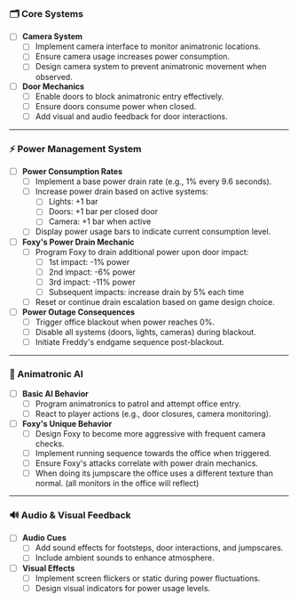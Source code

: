 ### 🗂️ Core Systems

- [ ] **Camera System**  
  - [ ] Implement camera interface to monitor animatronic locations.  
  - [ ] Ensure camera usage increases power consumption.  
  - [ ] Design camera system to prevent animatronic movement when observed. 

- [ ] **Door Mechanics**  
  - [ ] Enable doors to block animatronic entry effectively.  
  - [ ] Ensure doors consume power when closed.  
  - [ ] Add visual and audio feedback for door interactions.

---

### ⚡ Power Management System

- [ ] **Power Consumption Rates**  
  - [ ] Implement a base power drain rate (e.g., 1% every 9.6 seconds).  
  - [ ] Increase power drain based on active systems:
    - [ ] Lights: +1 bar
    - [ ] Doors: +1 bar per closed door
    - [ ] Camera: +1 bar when active
  - [ ] Display power usage bars to indicate current consumption level. 

- [ ] **Foxy's Power Drain Mechanic**  
  - [ ] Program Foxy to drain additional power upon door impact:
    - [ ] 1st impact: -1% power
    - [ ] 2nd impact: -6% power
    - [ ] 3rd impact: -11% power
    - [ ] Subsequent impacts: increase drain by 5% each time
  - [ ] Reset or continue drain escalation based on game design choice. 

- [ ] **Power Outage Consequences**  
  - [ ] Trigger office blackout when power reaches 0%.  
  - [ ] Disable all systems (doors, lights, cameras) during blackout.  
  - [ ] Initiate Freddy's endgame sequence post-blackout. 

---

### 🤖 Animatronic AI

- [ ] **Basic AI Behavior**  
  - [ ] Program animatronics to patrol and attempt office entry.  
  - [ ] React to player actions (e.g., door closures, camera monitoring).

- [ ] **Foxy's Unique Behavior**  
  - [ ] Design Foxy to become more aggressive with frequent camera checks.  
  - [ ] Implement running sequence towards the office when triggered.  
  - [ ] Ensure Foxy's attacks correlate with power drain mechanics.
  - [ ] When doing its jumpscare the office uses a different texture than normal. (all monitors in the office will reflect)

---

### 🔊 Audio & Visual Feedback

- [ ] **Audio Cues**  
  - [ ] Add sound effects for footsteps, door interactions, and jumpscares.  
  - [ ] Include ambient sounds to enhance atmosphere.

- [ ] **Visual Effects**  
  - [ ] Implement screen flickers or static during power fluctuations.  
  - [ ] Design visual indicators for power usage levels.